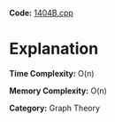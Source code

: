 **Code:** [1404B.cpp](./1404B.cpp)

# Explanation

**Time Complexity:** O(n)

**Memory Complexity:** O(n) 

**Category:** Graph Theory
